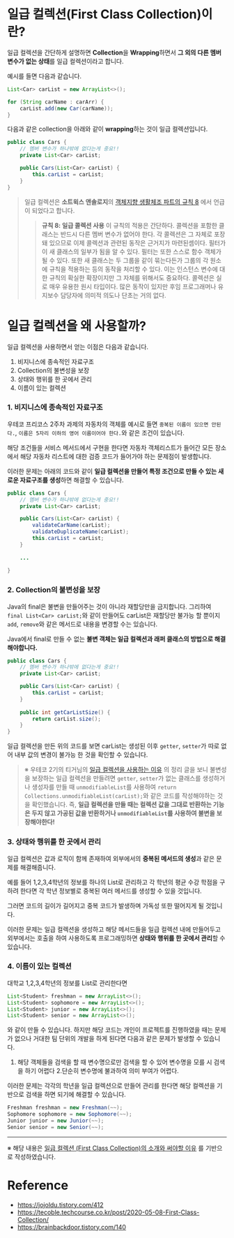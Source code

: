 # 일급 컬렉션(First Class Collection)이란?
일급 컬렉션을 간단하게 설명하면 **Collection**을 **Wrapping**하면서 **그 외의 다른 멤버 변수가 없는 상태**를 일급 컬렉션이라고 합니다.

예시를 들면 다음과 같습니다.

```java
List<Car> carList = new ArrayList<>();

for (String carName : carArr) {
    carList.add(new Car(carName));
}
```
다음과 같은 collection을 아래와 같이 **wrapping**하는 것이 일급 컬렉션입니다.
```java
public class Cars {
    // 멤버 변수가 하나밖에 없다는게 중요!!
    private List<Car> carList;

    public Cars(List<Car> carList) {
        this.carList = carList;
    }
}
```

> 일급 컬렉션은 **소트윅스 앤솔로지**의 [객체지향 생활체조 파트의 규칙 8](https://developerfarm.wordpress.com/2012/02/01/object_calisthenics_/) 에서 언급이 되었다고 합니다.
>> **규칙 8: 일급 콜렉션 사용**
이 규칙의 적용은 간단하다.
콜렉션을 포함한 클래스는 반드시 다른 멤버 변수가 없어야 한다.
각 콜렉션은 그 자체로 포장돼 있으므로 이제 콜렉션과 관련된 동작은 근거지가 마련된셈이다.
필터가 이 새 클래스의 일부가 됨을 알 수 있다.
필터는 또한 스스로 함수 객체가 될 수 있다.
또한 새 클래스는 두 그룹을 같이 묶는다든가 그룹의 각 원소에 규칙을 적용하는 등의 동작을 처리할 수 있다.
이는 인스턴스 변수에 대한 규칙의 확실한 확장이지만 그 자체를 위해서도 중요하다.
콜렉션은 실로 매우 유용한 원시 타입이다.
많은 동작이 있지만 후임 프로그래머나 유지보수 담당자에 의미적 의도나 단초는 거의 없다.

# 일급 컬렉션을 왜 사용할까?
일급 컬렉션을 사용하면서 얻는 이점은 다음과 같습니다.
1. 비지니스에 종속적인 자료구조
2. Collection의 불변성을 보장
3. 상태와 행위를 한 곳에서 관리
4. 이름이 있는 컬렉션

### 1. 비지니스에 종속적인 자료구조
우테코 프리코스 2주차 과제의 자동차의 객체를 예시로 들면 `중복된 이름이 있으면 안된다.`, `이름은 5자리 이하의 영어 이름이어야 한다.`와 같은 조건이 있습니다.

해당 조건들을 서비스 메서드에서 구현을 한다면 자동차 객체리스트가 들어간 모든 장소에서 해당 자동차 리스트에 대한 검증 코드가 들어가야 하는 문제점이 발생합니다.

이러한 문제는 아래의 코드와 같이 **일급 컬렉션을 만들어 특정 조건으로 만들 수 있는 새로운 자료구조를 생성**하면 해결할 수 있습니다.

```java
public class Cars {
    // 멤버 변수가 하나밖에 없다는게 중요!!
    private List<Car> carList;

    public Cars(List<Car> carList) {
        validateCarName(carList);
        validateDuplicateName(carList);
        this.carList = carList;
    }
    
    ...
 
}
```

### 2. Collection의 불변성을 보장
Java의 final은 불변을 만들어주는 것이 아니라 재할당만을 금지합니다. 그리하여 `final List<Car> carList;`와 같이 만들어도 carList은 재할당만 불가능 할 뿐이지 `add`, `remove`와 같은 메서드로 내용을 변경할 수는 있습니다.

Java에서 final로 만들 수 없는 **불변 객체는 일급 컬렉션과 래퍼 클래스의 방법으로 해결해야합니다.**

```java
public class Cars {
    // 멤버 변수가 하나밖에 없다는게 중요!!
    private List<Car> carList;

    public Cars(List<Car> carList) {
        this.carList = carList;
    }
    
    public int getCarListSize() {
        return carList.size();
    }
}
```
일급 컬렉션을 만든 위의 코드를 보면 carList는 생성된 이후 `getter`, `setter`가 따로 없어 내부 값의 변경이 불가능 한 것을 확인할 수 있습니다.

> ※ 우테코 2기의 티거님의 [일급 컬렉션을 사용하는 이유](https://tecoble.techcourse.co.kr/post/2020-05-08-First-Class-Collection/) 의 정리 글을 보니 불변성을 보장하는 일급 컬렉션을 만들려면 `getter`, `setter`가 없는 클래스를 생성하거나 생성자를 만들 때 `unmodifiableList`를 사용하여 `return Collections.unmodifiableList(carList);`와 같은 코드를 작성해야하는 것을 확인했습니다.
즉, **일급 컬렉션을 만들 때는 컬렉션 값을 그대로 반환하는 기능은 두지 않고 가공된 값을 반환하거나 `unmodifiableList`를 사용하여 불변을 보장해야한다!**

### 3. 상태와 행위를 한 곳에서 관리
일급 컬렉션은 값과 로직이 함께 존재하여 외부에서의 **중복된 메서드의 생성**과 같은 문제를 해결해줍니다.

예를 들어 1,2,3,4학년의 정보를 하나의 List로 관리하고 각 학년의 평균 수강 학점을 구하려 한다면 각 학년 정보별로 중복된 여러 메서드를 생성할 수 있을 것입니다.

그러면 코드의 길이가 길어지고 중복 코드가 발생하며 가독성 또한 떨어지게 될 것입니다.

이러한 문제는 일급 컬렉션을 생성하고 해당 메서드들을 일급 컬렉션 내에 만들어두고 외부에서는 호출을 하여 사용하도록 프로그래밍하면 **상태와 행위를 한 곳에서 관리**할 수 있습니다.

### 4. 이름이 있는 컬렉션
대학교 1,2,3,4학년의 정보를 List로 관리한다면
```java
List<Student> freshman = new ArrayList<>();
List<Student> sophomore = new ArrayList<>();
List<Student> junior = new ArrayList<>();
List<Student> senior = new ArrayList<>();
```
와 같이 만들 수 있습니다. 하지만 해당 코드는 개인이 프로젝트를 진행하였을 때는 문제가 없으나 거대한 팀 단위의 개발을 하게 된다면 다음과 같은 문제가 발생할 수 있습니다.
1. 해당 객체들을 검색을 할 때 변수명으로만 검색을 할 수 있어 변수명을 모를 시 검색을 하기 어렵다
   2.단순히 변수명에 불과하여 의미 부여가 어렵다.

이러한 문제는 각각의 학년을 일급 컬렉션으로 만들어 관리를 한다면 해당 컬렉션을 기반으로 검색을 하면 되기에 해결할 수 있습니다.

```java
Freshman freshman = new Freshman(~~);
Sophomore sophomore = new Sophomore(~~);
Junior junior = new Junior(~~);
Senior senior = new Senior(~~);
```

<hr>

※ 해당 내용은 [일급 컬렉션 (First Class Collection)의 소개와 써야할 이유](https://jojoldu.tistory.com/412) 를 기반으로 작성하였습니다.


# Reference
- https://jojoldu.tistory.com/412
- https://tecoble.techcourse.co.kr/post/2020-05-08-First-Class-Collection/
- https://brainbackdoor.tistory.com/140
